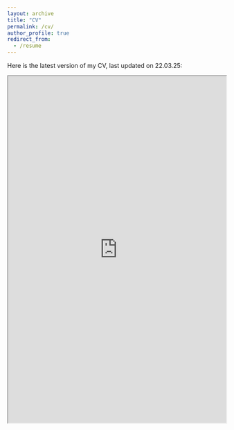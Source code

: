 ```yaml
---
layout: archive
title: "CV"
permalink: /cv/
author_profile: true
redirect_from:
  - /resume
---
```


Here is the latest version of my CV, last updated on 22.03.25:
<iframe src="https://edualas.github.io/files/resume.html" width="100%" height="800px">
</iframe>
